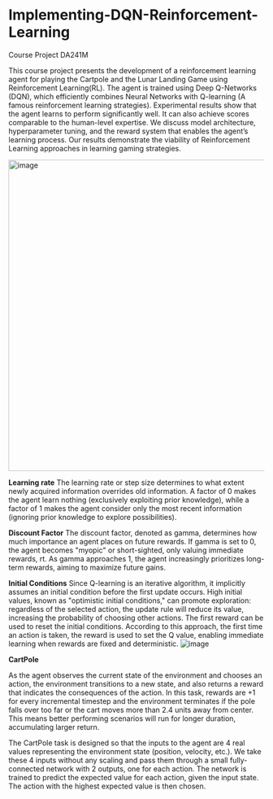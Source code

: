 # Implementing-DQN-Reinforcement-Learning
Course Project DA241M


This course project presents the development of a reinforcement learning agent for playing the Cartpole and the Lunar Landing Game using Reinforcement Learning(RL). The agent is trained using Deep Q-Networks (DQN), which efficiently combines Neural Networks with Q-learning (A famous reinforcement learning strategies). Experimental results show that the agent learns to perform significantly well. It can also achieve scores comparable to the human-level expertise. We discuss model architecture, hyperparameter tuning, and the reward system that enables the agent’s learning process. Our results demonstrate the viability of Reinforcement Learning approaches in learning gaming strategies.

<img width="612" alt="image" src="https://github.com/user-attachments/assets/5843e6f8-3a99-458c-b9fa-51d19fa3f069">

****Learning rate****
The learning rate or step size determines to what extent newly acquired information overrides old information. A factor of 0 makes the agent learn nothing (exclusively exploiting prior knowledge), while a factor of 1 makes the agent consider only the most recent information (ignoring prior knowledge to explore possibilities).

****Discount Factor****
The discount factor, denoted as gamma, determines how much importance an agent places on future rewards. If gamma is set to 0, the agent becomes "myopic" or short-sighted, only valuing immediate rewards, rt​. As gamma approaches 1, the agent increasingly prioritizes long-term rewards, aiming to maximize future gains.

****Initial Conditions****
Since Q-learning is an iterative algorithm, it implicitly assumes an initial condition before the first update occurs. High initial values, known as "optimistic initial conditions," can promote exploration: regardless of the selected action, the update rule will reduce its value, increasing the probability of choosing other actions. The first reward can be used to reset the initial conditions. According to this approach, the first time an action is taken, the reward is used to set the Q value, enabling immediate learning when rewards are fixed and deterministic.
![image](https://github.com/user-attachments/assets/dcf7bc2a-6275-4e64-88ac-08b8ec3a9888)



******CartPole******

As the agent observes the current state of the environment and chooses an action, the environment transitions to a new state, and also returns a reward that indicates the consequences of the action. In this task, rewards are +1 for every incremental timestep and the environment terminates if the pole falls over too far or the cart moves more than 2.4 units away from center. This means better performing scenarios will run for longer duration, accumulating larger return.

The CartPole task is designed so that the inputs to the agent are 4 real values representing the environment state (position, velocity, etc.). We take these 4 inputs without any scaling and pass them through a small fully-connected network with 2 outputs, one for each action. The network is trained to predict the expected value for each action, given the input state. The action with the highest expected value is then chosen.
